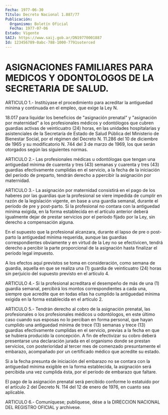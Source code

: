 ```yaml
---
Fecha: 1977-06-30
Título: Decreto Nacional 1.887/77
Publicación:
  Organismo: Boletín Oficial
  Fecha: 1977-07-06
Estado: Vigente
SAIJ: https://www.saij.gob.ar/DN19770001887
Id: 123456789-0abc-788-1000-7791soterced
---
```

# ASIGNACIONES FAMILIARES PARA MEDICOS Y ODONTOLOGOS DE LA SECRETARIA DE SALUD.

<a id="1"></a>
ARTICULO  1.-  Institúyase  el procedimiento para acreditar la antiguedad mínima y continuada en  el  empleo,  que exige la Ley N.

18.017  para  liquidar  los beneficios de "asignación  prenatal"  y "asignación  por  maternidad"    a   los  profesionales  médicos  y odontólogos  que  cubren  guardias  activas  de  veinticuatro  (24) horas,  en  las  unidades  hospitalarias   y  asistenciales  de  la Secretaría de Estado de Salud Pública del Ministerio  de  Bienestar Social,  por  el  régimen del Decreto N. 11.286 del 10 de diciembre de 1965 y su modificatorio  N.  744 del 3 de marzo de 1969, los que serán otorgados según las siguientes normas.

<a id="2"></a>
ARTICULO 2.- Las profesionales médicas u odontólogas que tengan una  antiguedad mínima de cuarenta y tres (43) semanas y cuarenta y tres (43)  guardias  efectivamente  cumplidas  en el servicio, a la fecha de la iniciación del período de preparto,  tendrán  derecho a ppercibir la asignación por maternidad.

<a id="3"></a>
ARTICULO 3.- La asignación por maternidad consistirá en el pago de los  haberes  por  las  guardias  que  la  profesional  se viere impedida  de cumplir en razón de la legislación vigente, en base  a una guardia  semanal, durante el período de pre y post-parto. Si la profesional no  contara  con  la  antiguedad  mínima exigida, en la forma establecida en el artículo anterior deberá  igualmente  dejar de  prestar servicios por el período fijado por la Ley, sin derecho a compensación alguna.

En el  supuesto  que  la profesional alcanzara, durante el lapso de pre  o  post-parto  la  antiguedad  mínima  requerida,  aunque  las guardias correspondientes  obviamente  y  en virtud de la Ley no se efectivicen, tendrá derecho a percibir la parte  proporcional de la asignación  hasta  finalizar  el  período  legal  impuesto.

A  los efectos aquí previstos se toma en consideración, como semana de  guardia,   aquella  en  que  se  realiza  una  (1)  guardia  de veinticuatro (24)  horas  sin perjuicio del supuesto previsto en el artículo 4.

<a id="4"></a>
ARTICULO  4.- Si la profesional acreditara el desempeño de más de una (1) guardia  semanal,  percibirá los montos correspondientes a cada una, siempre que acredite  que en todas ellas ha cumplido la antiguedad mínima exigida en la forma  establecida  en  el artículo 2.

<a id="5"></a>
ARTICULO  5.-  Tendrán  derecho  al  cobro  de  la  asignación prenatal,    las   profesionales  o  los  profesionales  médicos  u odontólogos, en este  último caso cuando sus esposas no lo perciban en forma personal, que  hayan  cumplido  una  antiguedad  mínima de trece  (13)  semanas  y trece (13) guardias efectivamente cumplidas en el servicio, previas  a  la fecha en que se hubiera producido la concepción. A fin de efectivizar  su  cobro  deberá presentarse una declaración jurada en el organismo donde se prestan  servicios, con posterioridad   al  tercer  mes  de  comenzado  presuntamente    el embarazo, acompañado  por  un  certificado  médico  que acredite su estado.

Si  a  la fecha presunta de iniciación del embarazo no  se  contara con la antiguedad  mínima  exigible  en  la  forma  establecida, la asignación será percibida una vez cumplida ésta, por  el período de embarazo que faltare.

El  pago  de  la  asignación  prenatal  será percibido conforme  lo estatuido por el artículo 2 del Decreto N.  114  del 12 de enero de 1976, en cuanto sea aplicable.

<a id="6"></a>
ARTICULO  6.-  Comuníquese;  publíquese,  dése  a la DIRECCION NACIONAL DEL REGISTRO OFICIAL y archívese.